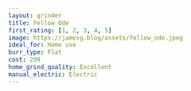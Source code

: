 ```yaml
---
layout: grinder
title: Fellow Ode
first_rating: [1, 2, 3, 4, 5]
image: https://jamesg.blog/assets/fellow_ode.jpeg
ideal_for: Home use
burr_type: Flat
cost: 299
home_grind_quality: Excellent
manual_electric: Electric
---
```

